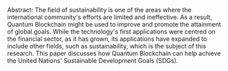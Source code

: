 Abstract:
The field of sustainability is one of the areas where the international community's efforts are limited and ineffective. As a result, Quantum Blockchain might be used to improve and promote the attainment of global goals. While the technology's first applications were centred on the financial sector, as it has grown, its applications have expanded to include other fields, such as sustainability, which is the subject of this research. This paper discusses how Quantum Blockchain can help achieve the United Nations' Sustainable Development Goals (SDGs).
